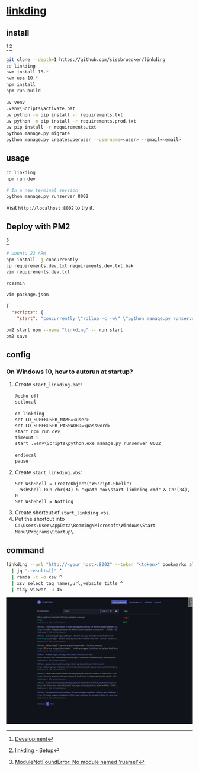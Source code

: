 # [linkding](https://github.com/sissbruecker/linkding)

## install

[^1] [^2]

```sh
git clone --depth=1 https://github.com/sissbruecker/linkding
cd linkding
nvm install 18.*
nvm use 18.*
npm install
npm run build
```

```sh
uv venv
.venv\Scripts\activate.bat
uv python -m pip install -r requirements.txt
uv python -m pip install -r requirements.prod.txt
uv pip install -r requirements.txt
python manage.py migrate
python manage.py createsuperuser --username=<user> --email=<email>
```

## usage

```sh
cd linkding
npm run dev
```

```sh
# In a new terminal session
python manage.py runserver 8002
```

Visit `http://localhost:8002` to try it.

## Deploy with PM2

[^3]

```sh
# Ubuntu 22 ARM
npm install -g concurrently
cp requirements.dev.txt requirements.dev.txt.bak
vim requirements.dev.txt
```

```
rcssmin
```

```sh
vim package.json
```

```json
{
  "scripts": {
    "start": "concurrently \"rollup -c -w\" \"python manage.py runserver 0.0.0.0:8060\""
```

```sh
pm2 start npm --name "linkding" -- run start
pm2 save
```

## config

### On Windows 10, how to autorun at startup?

1. Create `start_linkding.bat`:
   ```batchfile
   @echo off
   setlocal
 
   cd linkding
   set LD_SUPERUSER_NAME=<user>
   set LD_SUPERUSER_PASSWORD=<password>
   start npm run dev
   timeout 5
   start .venv\Scripts\python.exe manage.py runserver 8002
 
   endlocal
   pause
   ```
2. Create `start_linkding.vbs`:
   ```vbs
   Set WshShell = CreateObject("WScript.Shell")
     WshShell.Run chr(34) & "<path_to>\start_linkding.cmd" & Chr(34), 0
   Set WshShell = Nothing
   ```
3. Create shortcut of `start_linkding.vbs`.
4. Put the shortcut into `C:\Users\User\AppData\Roaming\Microsoft\Windows\Start Menu\Programs\Startup\`.

## command

```sh
linkding --url "http://<your_host>:8002" --token "<token>" bookmarks all -q $1 ^
  | jq ".results[]" ^
  | ramda -c -o csv ^
  | xsv select tag_names,url,website_title ^
  | tidy-viewer -u 45
```

[^1]: [Development](https://github.com/sissbruecker/linkding#development)
[^2]: [linkding - Setup](https://github.com/sissbruecker/linkding/blob/master/README.md#setup)
[^3]: [ModuleNotFoundError: No module named 'ruamel'](https://github.com/fair-workflows/nanopub/issues/106)

![linkding](/_image/srv/linkding.png)
